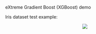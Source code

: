 eXtreme Gradient Boost (XGBoost) demo

Iris dataset test example:

<p align="center">
	<img src="iris_test_confusion_matrix.png"/>
</p>
